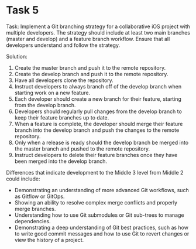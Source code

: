 # Task 5

Task: Implement a Git branching strategy for a collaborative iOS project with
multiple developers. The strategy should include at least two main branches
(master and develop) and a feature branch workflow. Ensure that all developers
understand and follow the strategy.

Solution:

1. Create the master branch and push it to the remote repository.
2. Create the develop branch and push it to the remote repository.
3. Have all developers clone the repository.
4. Instruct developers to always branch off of the develop branch when starting
   work on a new feature.
5. Each developer should create a new branch for their feature, starting from
   the develop branch.
6. Developers should regularly pull changes from the develop branch to keep
   their feature branches up to date.
7. When a feature is complete, the developer should merge their feature branch
   into the develop branch and push the changes to the remote repository.
8. Only when a release is ready should the develop branch be merged into the
   master branch and pushed to the remote repository.
9. Instruct developers to delete their feature branches once they have been
   merged into the develop branch.

Differences that indicate development to the Middle 3 level from Middle 2 could
include:

-   Demonstrating an understanding of more advanced Git workflows, such as
    Gitflow or GitOps.
-   Showing an ability to resolve complex merge conflicts and properly merge
    branches.
-   Understanding how to use Git submodules or Git sub-trees to manage
    dependencies.
-   Demonstrating a deep understanding of Git best practices, such as how to
    write good commit messages and how to use Git to revert changes or view the
    history of a project.
